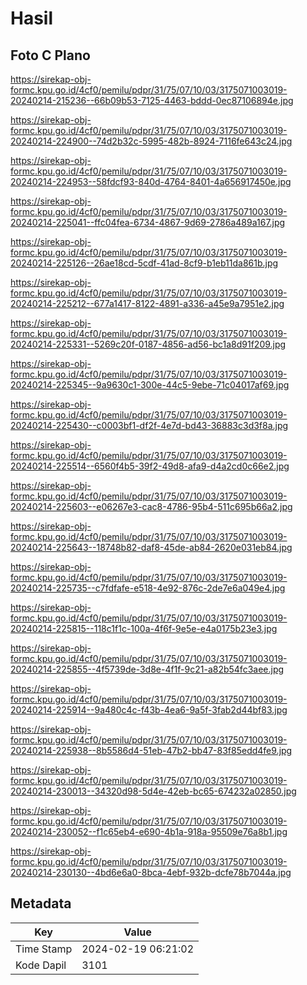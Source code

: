 # Hasil

## Foto C Plano

https://sirekap-obj-formc.kpu.go.id/4cf0/pemilu/pdpr/31/75/07/10/03/3175071003019-20240214-215236--66b09b53-7125-4463-bddd-0ec87106894e.jpg

https://sirekap-obj-formc.kpu.go.id/4cf0/pemilu/pdpr/31/75/07/10/03/3175071003019-20240214-224900--74d2b32c-5995-482b-8924-7116fe643c24.jpg

https://sirekap-obj-formc.kpu.go.id/4cf0/pemilu/pdpr/31/75/07/10/03/3175071003019-20240214-224953--58fdcf93-840d-4764-8401-4a656917450e.jpg

https://sirekap-obj-formc.kpu.go.id/4cf0/pemilu/pdpr/31/75/07/10/03/3175071003019-20240214-225041--ffc04fea-6734-4867-9d69-2786a489a167.jpg

https://sirekap-obj-formc.kpu.go.id/4cf0/pemilu/pdpr/31/75/07/10/03/3175071003019-20240214-225126--26ae18cd-5cdf-41ad-8cf9-b1eb11da861b.jpg

https://sirekap-obj-formc.kpu.go.id/4cf0/pemilu/pdpr/31/75/07/10/03/3175071003019-20240214-225212--677a1417-8122-4891-a336-a45e9a7951e2.jpg

https://sirekap-obj-formc.kpu.go.id/4cf0/pemilu/pdpr/31/75/07/10/03/3175071003019-20240214-225331--5269c20f-0187-4856-ad56-bc1a8d91f209.jpg

https://sirekap-obj-formc.kpu.go.id/4cf0/pemilu/pdpr/31/75/07/10/03/3175071003019-20240214-225345--9a9630c1-300e-44c5-9ebe-71c04017af69.jpg

https://sirekap-obj-formc.kpu.go.id/4cf0/pemilu/pdpr/31/75/07/10/03/3175071003019-20240214-225430--c0003bf1-df2f-4e7d-bd43-36883c3d3f8a.jpg

https://sirekap-obj-formc.kpu.go.id/4cf0/pemilu/pdpr/31/75/07/10/03/3175071003019-20240214-225514--6560f4b5-39f2-49d8-afa9-d4a2cd0c66e2.jpg

https://sirekap-obj-formc.kpu.go.id/4cf0/pemilu/pdpr/31/75/07/10/03/3175071003019-20240214-225603--e06267e3-cac8-4786-95b4-511c695b66a2.jpg

https://sirekap-obj-formc.kpu.go.id/4cf0/pemilu/pdpr/31/75/07/10/03/3175071003019-20240214-225643--18748b82-daf8-45de-ab84-2620e031eb84.jpg

https://sirekap-obj-formc.kpu.go.id/4cf0/pemilu/pdpr/31/75/07/10/03/3175071003019-20240214-225735--c7fdfafe-e518-4e92-876c-2de7e6a049e4.jpg

https://sirekap-obj-formc.kpu.go.id/4cf0/pemilu/pdpr/31/75/07/10/03/3175071003019-20240214-225815--118c1f1c-100a-4f6f-9e5e-e4a0175b23e3.jpg

https://sirekap-obj-formc.kpu.go.id/4cf0/pemilu/pdpr/31/75/07/10/03/3175071003019-20240214-225855--4f5739de-3d8e-4f1f-9c21-a82b54fc3aee.jpg

https://sirekap-obj-formc.kpu.go.id/4cf0/pemilu/pdpr/31/75/07/10/03/3175071003019-20240214-225914--9a480c4c-f43b-4ea6-9a5f-3fab2d44bf83.jpg

https://sirekap-obj-formc.kpu.go.id/4cf0/pemilu/pdpr/31/75/07/10/03/3175071003019-20240214-225938--8b5586d4-51eb-47b2-bb47-83f85edd4fe9.jpg

https://sirekap-obj-formc.kpu.go.id/4cf0/pemilu/pdpr/31/75/07/10/03/3175071003019-20240214-230013--34320d98-5d4e-42eb-bc65-674232a02850.jpg

https://sirekap-obj-formc.kpu.go.id/4cf0/pemilu/pdpr/31/75/07/10/03/3175071003019-20240214-230052--f1c65eb4-e690-4b1a-918a-95509e76a8b1.jpg

https://sirekap-obj-formc.kpu.go.id/4cf0/pemilu/pdpr/31/75/07/10/03/3175071003019-20240214-230130--4bd6e6a0-8bca-4ebf-932b-dcfe78b7044a.jpg


## Metadata

| Key        | Value               |
| ---------- | ------------------- |
| Time Stamp | 2024-02-19 06:21:02 |
| Kode Dapil | 3101                |



